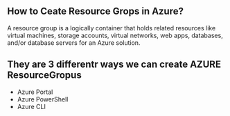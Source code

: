 ## How to Ceate Resource Grops in Azure?

A resource group is a logically container that holds related resources like virtual machines, storage accounts, virtual networks, 
web apps, databases, and/or database servers  for an Azure solution. 
      
## They are 3 differentr ways we can create  AZURE ResourceGropus
- Azure Portal
- Azure PowerShell
- Azure CLI
